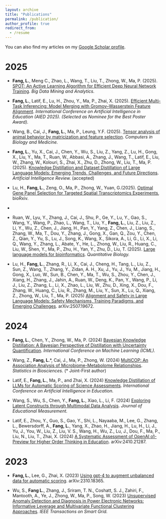 ```yaml
---
layout: archive
title: "Publications"
permalink: /publication/
author_profile: true
redirect_from:
  - /resume
---
```


You can also find my articles on my [Google Scholar profile](https://scholar.google.com/citations?user=jriFo4wAAAAJ&hl=en).


2025
========

- **Fang, L.**, Meng C., Zhao, L., Wang, T., Liu, T., Zhong, W., Ma, P. (2025). [SPOT: An Active Learning Algorithm for Efficient Deep Neural Network Training](https://doi.org/10.26599/BDMA.2025.9020011). *Big Data Mining and Analytics.* 

- **Fang, L.**, Latif, E., Lu, H., Zhou, Y., Ma, P., Zhai, X. (2025). [Efficient Multi-Task Inferencing: Model Merging with Gromov–Wasserstein Feature Alignment](https://arxiv.org/pdf/2503.09774). *International Conference on Artificial Intelligence in Education (AIED 2025).* *(Selected as Nominee for the Best Poster Award).*

- Wang, B., Cai, J., **Fang, L.**, Ma, P., Leung, Y.F. (2025). [Tensor analysis of animal behavior by matricization and feature selection](https://doi.org/10.1016/j.compbiomed.2025.110959).
*Computers in Biology and Medicine.*

- **Fang, L.**, Yu, X., Cai, J., Chen, Y., Wu, S., Liu, Z., Yang, Z., Lu, H., Gong, X., Liu, Y., Ma, T., Ruan, W., Abbasi, A., Zhang, J., Wang, T., Latif, E., Liu, W., Zhang, W., Kolouri, S., Zhai, X., Zhu, D., Zhong, W., Liu, T., Ma, P. (2025). [Knowledge Distillation and Dataset Distillation of Large Language Models: Emerging Trends, Challenges, and Future Directions](https://arxiv.org/abs/2504.14772). *Artificial Intelligence Review.* (accepted)

- Lu, H., **Fang, L.**, Zeng, O., Ma, P., Zhong, W., Yuan, G.(2025). [Optimal Gene Panel Selection for Targeted Spatial Transcriptomics Experiments](https://www.biorxiv.org/content/10.1101/2025.10.08.681071v1), bioRxiv.
- 
- Ruan, W., Lyu, Y., Zhang, J., Cai, J., Shu, P., Ge, Y., Lu, Y., Gao, S., Wang, Y., Wang, P., Zhao, L., Wang, T., Liu, Y., **Fang, L.**, Liu, Z., Liu, Z., Li, Y., Wu, Z., Chen, J., Jiang, H., Pan, Y., Yang, Z., Chen, J., Liang, S., Zhang, W., Ma, T., Dou, Y., Zhang, J., Gong, X., Gan, Q., Zou, Y., Chen, Z., Qian, Y., Yu, S., Lu, J., Song, K., Wang, X., Sikora, A., Li, G., Li, X., Li, Q., Wang, Y., Zhang, L., Abate, Y., He, L., Zhong, W., Liu, R., Huang, C., Liu, W., Shen, Y., Ma, P., Zhu, H., Yan, Y., Zhu, D., Liu, T. (2025). [Large language models for bioinformatics](https://arxiv.org/abs/2501.06271). *Quantitative Biology.*

- Lu, H., **Fang, L.**, Zhang, R., Li, X., Cai, J., Cheng, H., Tang, L., Liu, Z., Sun, Z., Wang, T., Zhang, Y., Zidan, A. H., Xu, J., Yu, J., Yu, M., Jiang, H., Gong, X., Luo, W., Sun, B., Chen, Y., Ma, T., Wu, S., Zhou, Y., Chen, J., Xiang, H., Zhang, J., Jahin, A., Ruan, W., Deng, K., Pan, Y., Wang, P., Li, J., Liu, Z., Zhang, L., Li, X., Zhao, L., Liu, W., Zhu, D., Xing, X., Dou, F., Zhang, W., Huang, C., Liu, R., Zhang, M., Liu, Y., Sun, X., Lu, Q., Xiang, Z., Zhong, W., Liu, T., Ma, P. (2025) [Alignment and Safety in Large Language Models: Safety Mechanisms, Training Paradigms, and Emerging Challenges](https://arxiv.org/abs/2507.19672). arXiv:2507.19672.



2024
========
- **Fang, L.**, Chen, Y., Zhong, W., Ma, P. (2024) [Bayesian Knowledge Distillation: A Bayesian Perspective of Distillation with Uncertainty Quantification](https://openreview.net/pdf?id=knZ4NYzGUd). *International Conference on Machine Learning (ICML).*
  
- Wang, Z., **Fang, L.**\*, Cai, J., Ma, P., Zhong, W. (2024) [MultiCOP: An Association Analysis of Microbiome-Metabolome Relationships](https://drive.google.com/file/d/1ziOs1fgjxSvBtdeNdoaBwN_9Dvohy8kA/view?usp=sharing). *Statistics in Biosciences.* (\* Joint-First author)
  
- Latif, E., **Fang, L.**, Ma, P., and Zhai, X. (2024) [Knowledge Distillation of LLMs for Automatic Scoring of Science Assessments](https://drive.google.com/file/d/1ntv10R8kJ216eBG8vQw2J7zGAsJd51rE/view?usp=sharing). *International Conference on Artificial Intelligence in Education.*
  
- Wang, S., Wu, S., Chen, Y., **Fang, L.**, Xiao, L., Li, F. (2024) [Exploring Latent Constructs through Multimodal Data Analysis](https://onlinelibrary.wiley.com/doi/pdf/10.1111/jedm.12412). *Journal of Educational Measurement.*
  
- Latif, E., Zhou, Y., Guo, S., Gao, Y., Shi, L., Nayaaba, M., Lee, G., Zhang, L., Bewersdorff, A., **Fang, L.**, Yang, X., Zhao, H., Jiang, H., Lu, H., Li, J., Yu, J., You, W., Liu, Z., Liu, V. S., Wang, H., Wu, Z., Lu, J., Dou, F., Ma, P., Liu, N., Liu, T., Zhai, X. (2024) [A Systematic Assessment of OpenAI o1-Preview for Higher Order Thinking in Education](https://arxiv.org/abs/2410.21287). arXiv:2410.21287.

  
2023
========
- **Fang, L.**, Lee, G., Zhai, X. (2023) [Using gpt-4 to augment unbalanced data for automatic scoring](https://arxiv.org/pdf/2310.18365). arXiv:2310.18365.
  
- Wu, S., **Fang L.**, Zhang, J., Sriram, T. N., Coshatt, S. J., Zahiri, F., Mantooth, A., Ye, J., Zhong, W., Ma, P., Song, W. (2023) [Unsupervised Anomaly Detection and Diagnosis in Power Electronic Networks: Informative Leverage and Multivariate Functional Clustering Approaches](https://par.nsf.gov/servlets/purl/10494748). *IEEE Transactions on Smart Grid.*
